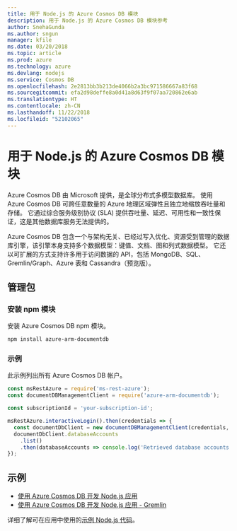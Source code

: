 ```yaml
---
title: 用于 Node.js 的 Azure Cosmos DB 模块
description: 用于 Node.js 的 Azure Cosmos DB 模块参考
author: SnehaGunda
ms.author: sngun
manager: kfile
ms.date: 03/20/2018
ms.topic: article
ms.prod: azure
ms.technology: azure
ms.devlang: nodejs
ms.service: Cosmos DB
ms.openlocfilehash: 2e2813bb3b213de4066b2a3bc971586667a83f68
ms.sourcegitcommit: efa2d98deffe8a0d41a8d63f9f07aa720862e6ab
ms.translationtype: HT
ms.contentlocale: zh-CN
ms.lasthandoff: 11/22/2018
ms.locfileid: "52102065"
---
```

# <a name="azure-cosmos-db-modules-for-nodejs"></a>用于 Node.js 的 Azure Cosmos DB 模块

Azure Cosmos DB 由 Microsoft 提供，是全球分布式多模型数据库。 使用 Azure Cosmos DB 可跨任意数量的 Azure 地理区域弹性且独立地缩放吞吐量和存储。 它通过综合服务级别协议 (SLA) 提供吞吐量、延迟、可用性和一致性保证，这是其他数据库服务无法提供的。

Azure Cosmos DB 包含一个与架构无关、已经过写入优化、资源受到管理的数据库引擎，该引擎本身支持多个数据模型：键值、文档、图和列式数据模型。 它还以可扩展的方式支持许多用于访问数据的 API，包括 MongoDB、SQL、Gremlin/Graph、Azure 表和 Cassandra（预览版）。

## <a name="management-package"></a>管理包

### <a name="install-the-npm-module"></a>安装 npm 模块 

安装 Azure Cosmos DB npm 模块。

```bash
npm install azure-arm-documentdb
```

### <a name="example"></a>示例

此示例列出所有 Azure Cosmos DB 帐户。

```javascript
const msRestAzure = require('ms-rest-azure');
const documentDBManagementClient = require('azure-arm-documentdb');

const subscriptionId = 'your-subscription-id';

msRestAzure.interactiveLogin().then(credentials => {
  const documentDbClient = new documentDBManagementClient(credentials, subscriptionId);
  documentDbClient.databaseAccounts
    .list()
    .then(databaseAccounts => console.log('Retrieved database accounts: ', databaseAccounts));
});
```

## <a name="samples"></a>示例

* [使用 Azure Cosmos DB 开发 Node.js 应用](https://azure.microsoft.com/resources/samples/azure-cosmos-db-documentdb-nodejs-getting-started/)
* [使用 Azure Cosmos DB 开发 Node.js 应用 - Gremlin](https://azure.microsoft.com/resources/samples/azure-cosmos-db-graph-nodejs-getting-started/)

详细了解可在应用中使用的[示例 Node.js 代码](https://azure.microsoft.com/resources/samples/?platform=nodejs)。

